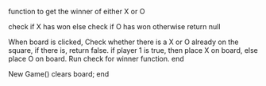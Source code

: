 function to get the winner of either X or O

check if X has won
else check if O has won
otherwise return null

When board is clicked,
  Check whether there is a X or O already on the square,
  if there is, return false.
  if player 1 is true,
  then place X on board,
  else place O on board.
  Run check for winner function.
end

New Game()
  clears board;
end
